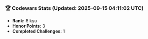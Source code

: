 ### 🏆 Codewars Stats (Updated: 2025-09-15 04:11:02 UTC)

- **Rank:** 8 kyu
- **Honor Points:** 3
- **Completed Challenges:** 1
